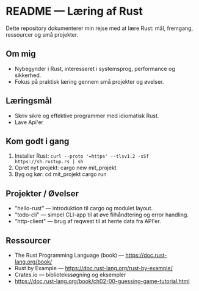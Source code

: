 # README — Læring af Rust

Dette repository dokumenterer min rejse med at lære Rust: mål, fremgang, ressourcer og små projekter.

## Om mig
- Nybegynder i Rust, interesseret i systemsprog, performance og sikkerhed.
- Fokus på praktisk læring gennem små projekter og øvelser.

## Læringsmål
- Skriv sikre og effektive programmer med idiomatisk Rust.
- Lave Api'er

## Kom godt i gang
1. Installer Rust:
    `curl --proto '=https' --tlsv1.2 -sSf https://sh.rustup.rs | sh`
2. Opret nyt projekt:
    cargo new mit_projekt
3. Byg og kør:
    cd mit_projekt
    cargo run

## Projekter / Øvelser
- "hello-rust" — introduktion til cargo og modulet layout.
- "todo-cli" — simpel CLI-app til at øve filhåndtering og error handling.
- "http-client" — brug af reqwest til at hente data fra API'er.

## Ressourcer
- The Rust Programming Language (book) — https://doc.rust-lang.org/book/
- Rust by Example — https://doc.rust-lang.org/rust-by-example/
- Crates.io — bibliotekssøgning og eksempler
- https://doc.rust-lang.org/book/ch02-00-guessing-game-tutorial.html


